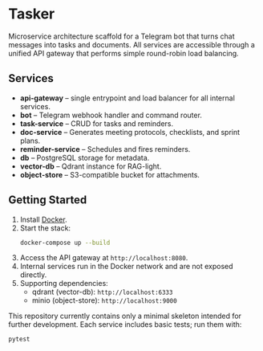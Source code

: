 # Tasker

Microservice architecture scaffold for a Telegram bot that turns chat messages into tasks and documents.
All services are accessible through a unified API gateway that performs simple round-robin load balancing.

## Services

- **api-gateway** – single entrypoint and load balancer for all internal services.
- **bot** – Telegram webhook handler and command router.
- **task-service** – CRUD for tasks and reminders.
- **doc-service** – Generates meeting protocols, checklists, and sprint plans.
- **reminder-service** – Schedules and fires reminders.
- **db** – PostgreSQL storage for metadata.
- **vector-db** – Qdrant instance for RAG-light.
- **object-store** – S3-compatible bucket for attachments.

## Getting Started

1. Install [Docker](https://docs.docker.com/get-docker/).
2. Start the stack:
   ```bash
   docker-compose up --build
   ```
3. Access the API gateway at `http://localhost:8080`.
4. Internal services run in the Docker network and are not exposed directly.
5. Supporting dependencies:
   - qdrant (vector-db): `http://localhost:6333`
   - minio (object-store): `http://localhost:9000`

This repository currently contains only a minimal skeleton intended for further development. Each service includes basic tests; run them with:

```bash
pytest
```
